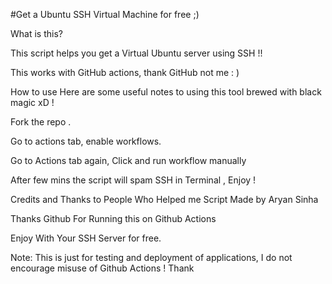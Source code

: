 #Get a Ubuntu SSH Virtual Machine for free ;)

What is this?

This script helps you get a Virtual Ubuntu server using SSH !!

This works with GitHub actions, thank GitHub not me : )

How to use
Here are some useful notes to using this tool brewed with black magic xD !

Fork the repo .

Go to actions tab, enable workflows.

Go to Actions tab again, Click and run workflow manually

After few mins the script will spam SSH in Terminal , Enjoy !

Credits and Thanks to People Who Helped me
Script Made by Aryan Sinha

Thanks Github For Running this on Github Actions

Enjoy With Your SSH Server for free.

Note: This is just for testing and deployment of applications, I do not encourage misuse of Github Actions ! Thank
